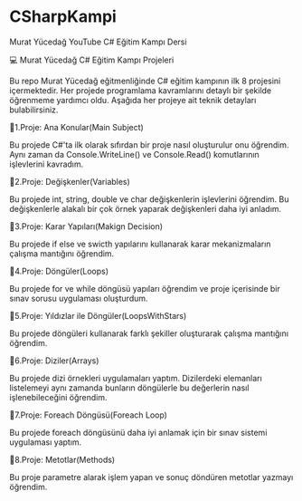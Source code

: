 # CSharpKampi
Murat Yücedağ YouTube C# Eğitim Kampı Dersi

💻 Murat Yücedağ C# Eğitim Kampı Projeleri

Bu repo Murat Yücedağ eğitmenliğinde C# eğitim kampının ilk 8 projesini içermektedir. Her projede programlama kavramlarını detaylı bir şekilde öğrenmeme yardımcı oldu. Aşağıda her projeye ait teknik detayları bulabilirsiniz.

📍1.Proje: Ana Konular(Main Subject)

Bu projede C#'ta ilk olarak sıfırdan bir proje nasıl oluşturulur onu öğrendim. Aynı zaman da Console.WriteLine() ve Console.Read() komutlarının işlevlerini kavradım.

📍2.Proje: Değişkenler(Variables)

Bu projede int, string, double ve char değişkenlerin işlevlerini öğrendim. Bu değişkenlerle alakalı bir çok örnek yaparak değişkenleri daha iyi anladım.

📍3.Proje: Karar Yapıları(Makign Decision)

Bu projede if else ve swicth yapılarını kullanarak karar mekanizmaların çalışma mantığını öğrendim.

📍4.Proje: Döngüler(Loops)

Bu projede for ve while döngüsü yapıları öğrendim ve proje içerisinde bir sınav sorusu uygulaması oluşturdum.

📍5.Proje: Yıldızlar ile Döngüler(LoopsWithStars)

Bu projede döngüleri kullanarak farklı şekiller oluşturarak çalışma mantığını öğrendim.

📍6.Proje: Diziler(Arrays)

Bu projede dizi örnekleri uygulamaları yaptım. Dizilerdeki elemanları listelemeyi aynı zamanda bunların döngülerle bu değerlerin nasıl işlenebileceğini öğrendim.

📍7.Proje: Foreach Döngüsü(Foreach Loop)

Bu projede foreach döngüsünü daha iyi anlamak için bir sınav sistemi uygulaması yaptım.

📍8.Proje: Metotlar(Methods)

Bu proje parametre alarak işlem yapan ve sonuç döndüren metotlar yazmayı öğrendim.

